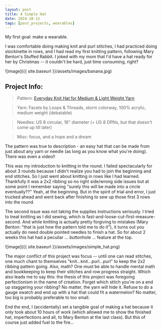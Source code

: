 ```yaml
---
layout: post
title: A Simple Hat
date: 2024-10-12
tags: [past_projects, wearables]
---
```


My first goal: make a wearable. 


I was comfortable doing making knit and purl stitches, I had practiced doing stockinette in rows, and I had read my first knitting pattern, following Mary Benton's Stuffed Rabbit. I joked with my mom that I'd have a hat ready for her by Christmas -- it couldn't be hard, just time consuming, right?

![image]({{ site.baseurl }}/assets/images/banana.jpg)



## Project Info:
> Pattern: [Everyday Knit Hat for Medium & Light Weight Yarn](https://bhookedcrochet.com/2020/08/12/everyday-knit-hat-for-medium-light-weight-yarn/)

> Yarn: Facets by Loops & Threads, storm colorway, 100% acrylic, medium weight (debatable) 

> Needles: US 8 circular, 16" diameter (+ US 8 DPNs, but that doesn't come up till later)

> Misc: focus, and a hope and a dream


The pattern was true to description - an easy hat that can be made from just about any yarn or needle (as long as you know what you're doing). There was even a video!!

This was my introduction to knitting in the round. I failed spectacularly for about 3 rounds because I didn't realize you had to join the beginning and end stitches. So I just went about knitting in rows like I had learned. Thankfully it was a 2x2 ribbing so no right side/wrong side issues but at some point I remember saying "surely this will be made into a circle eventually??" Yeah, at the beginning. But in the spirit of trial and error, I just trucked ahead and went back after finishing to sew up those first 3 rows into the round. 

The second issue was not taking the supplies instructions seriously. I tried to treat knitting as I did sewing, which is fast-and-loose-cut-first-measure-second. And while knitting is actually pretty forgiving to mistakes (Mary Benton: "that is just how the pattern told me to do it"), it turns out you actually do need double pointed needles to finish a hat. So for about 2 weeks this hat had a peculiar ... *button*hole ... feature at the top. 


![image]({{ site.baseurl }}/assets/images/simple_hat.png)


The major conflict of this project was focus -- until one can read stitches, one much chant to themselves "knit...knit...purl...purl" to keep the 2x2 ribbing pattern going. Also, math? One must be able to handle mental math and bookkeeping to keep their stitches and row progress straight. Which also leads me to say this: the thesis of this project was foregoing perfectionism in the name of creation. Forget which stitch you're on a end up staggering your ribbing? No matter, the yarn will hide it. Refuse to do a gauge swatch and end up with a hat that could fit a watermelon? No matter, too big is probably preferable to too small. 

End the end, I (accidentally) set a tangible goal of making a hat because it only took about 10 hours of work (which allowed me to show the finished hat, imperfections and all, to Mary Benton at the last class). But this of course just added fuel to the fire...